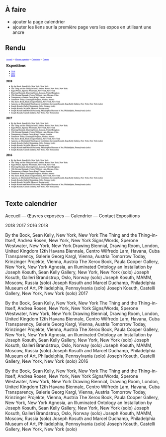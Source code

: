 ## À faire

- ajouter la page calendrier
- ajouter les liens sur la première page vers les expos en utilisant une ancre

## Rendu

![](../assets/images/exercices/exo-04/calendrier.jpg)

## Texte calendrier

Accueil — Œuvres exposées — Calendrier — Contact
Expositions

2018
2017
2016
2018

By the Book, Sean Kelly, New York, New York
The Thing and the Thing-in-Itself, Andrea Rosen, New York, New York
Signs/Words, Sperone Westwater, New York, New York
Drawing Biennial, Drawing Room, London, United Kingdom
12th Havana Biennale, Centro Wilfredo Lam, Havana, Cuba
Transparency, Galerie Georg Kargl, Vienna, Austria
Tomorrow Today, Krinzinger Projekte, Vienna, Austria
The Xerox Book, Paula Cooper Gallery, New York, New York
Agnosia, an Illuminated Ontology an Installation by Joseph Kosuth, Sean Kelly Gallery, New York, New York (solo)
Joseph Kosuth, Galleri Brandstrup, Oslo, Norway (solo)
Joseph Kosuth, MAMM, Moscow, Russia (solo)
Joseph Kosuth and Marcel Duchamp, Philadelphia Museum of Art, Philadelphia, Pennsylvania (solo)
Joseph Kosuth, Castelli Gallery, New York, New York (solo)
2017

By the Book, Sean Kelly, New York, New York
The Thing and the Thing-in-Itself, Andrea Rosen, New York, New York
Signs/Words, Sperone Westwater, New York, New York
Drawing Biennial, Drawing Room, London, United Kingdom
12th Havana Biennale, Centro Wilfredo Lam, Havana, Cuba
Transparency, Galerie Georg Kargl, Vienna, Austria
Tomorrow Today, Krinzinger Projekte, Vienna, Austria
The Xerox Book, Paula Cooper Gallery, New York, New York
Agnosia, an Illuminated Ontology an Installation by Joseph Kosuth, Sean Kelly Gallery, New York, New York (solo)
Joseph Kosuth, Galleri Brandstrup, Oslo, Norway (solo)
Joseph Kosuth, MAMM, Moscow, Russia (solo)
Joseph Kosuth and Marcel Duchamp, Philadelphia Museum of Art, Philadelphia, Pennsylvania (solo)
Joseph Kosuth, Castelli Gallery, New York, New York (solo)
2016

By the Book, Sean Kelly, New York, New York
The Thing and the Thing-in-Itself, Andrea Rosen, New York, New York
Signs/Words, Sperone Westwater, New York, New York
Drawing Biennial, Drawing Room, London, United Kingdom
12th Havana Biennale, Centro Wilfredo Lam, Havana, Cuba
Transparency, Galerie Georg Kargl, Vienna, Austria
Tomorrow Today, Krinzinger Projekte, Vienna, Austria
The Xerox Book, Paula Cooper Gallery, New York, New York
Agnosia, an Illuminated Ontology an Installation by Joseph Kosuth, Sean Kelly Gallery, New York, New York (solo)
Joseph Kosuth, Galleri Brandstrup, Oslo, Norway (solo)
Joseph Kosuth, MAMM, Moscow, Russia (solo)
Joseph Kosuth and Marcel Duchamp, Philadelphia Museum of Art, Philadelphia, Pennsylvania (solo)
Joseph Kosuth, Castelli Gallery, New York, New York (solo)
